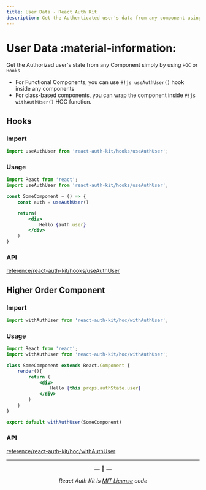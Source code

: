 ```yaml
---
title: User Data - React Auth Kit
description: Get the Authenticated user's data from any component using the Auth User Hook or Auth User Higher-order Component.
---
```


# User Data :material-information:

<div data-ea-publisher="authkitarkadipme" data-ea-type="text" id="authdata"></div>

Get the Authorized user's state from any Component simply by using `HOC` or `Hooks`

- For Functional Components, you can use `#!js useAuthUser()` hook inside any components
- For class-based components, you can wrap the component inside `#!js withAuthUser()` HOC function.


## Hooks

### Import

```js title="Import useAuthUser in your app"
import useAuthUser from 'react-auth-kit/hooks/useAuthUser';
```

### Usage

```jsx title="SecureComponent.js"
import React from 'react';
import useAuthUser from 'react-auth-kit/hooks/useAuthUser';

const SomeComponent = () => {
    const auth = useAuthUser()

    return(
        <div>
            Hello {auth.user}
        </div>
    )
}
```

### API

[reference/react-auth-kit/hooks/useAuthUser](./../reference/react-auth-kit/hooks/useAuthUser.md)


## Higher Order Component

### Import

```jsx title="Import useAuthUser in your app"
import withAuthUser from 'react-auth-kit/hoc/withAuthUser';
```

### Usage

```jsx title="SecureComponent.js"
import React from 'react';
import withAuthUser from 'react-auth-kit/hoc/withAuthUser';

class SomeComponent extends React.Component {
    render(){
        return (
            <div>
                Hello {this.props.authState.user}
            </div>
        )
    }
}

export default withAuthUser(SomeComponent)
```

### API

[reference/react-auth-kit/hoc/withAuthUser](./../reference/react-auth-kit/hoc/withAuthUser.md)

---

<p align="center">&mdash; 🔑  &mdash;</p>
<p align="center"><i>React Auth Kit is <a href="https://github.com/react-auth-kit/react-auth-kit/blob/master/LICENSE">MIT License</a> code</i></p>
